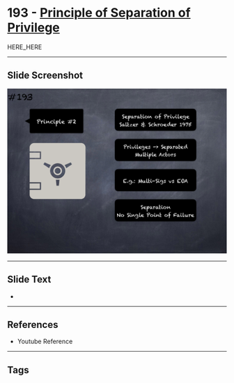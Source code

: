 # 193 - [Principle of Separation of Privilege](Principle%20of%20Separation%20of%20Privilege.md)

HERE_HERE

___
## Slide Screenshot
![0193.png](../../images/pitfalls_and_best_practices201/193.png)
___
## Slide Text
- 
___
## References
- Youtube Reference
___
## Tags
